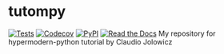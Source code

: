 # tutompy
[![Tests](https://github.com/pamlinux/tutompy/workflows/Tests/badge.svg)](https://github.com/pamlinux/tutompy/actions?workflow=Tests)
[![Codecov](https://codecov.io/gh/pamlinux/tutompy/branch/master/graph/badge.svg)](https://codecov.io/gh/pamlinux/tutompy)
[![PyPI](https://img.shields.io/pypi/v/tutompy.svg)](https://pypi.org/project/tutompy/)
[![Read the Docs](https://readthedocs.org/projects/tutompy/badge/)](https://tutompy.readthedocs.io/)
My repository for hypermodern-python tutorial by Claudio Jolowicz
